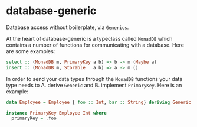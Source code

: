 # database-generic

Database access without boilerplate, via `Generics`.

At the heart of database-generic is a typeclass called `MonadDB` which contains
a number of functions for communicating with a database. Here are some examples:

``` hs
select :: (MonadDB m, PrimaryKey a b) => b -> m (Maybe a)
insert :: (MonadDB m, Storable   a b) => a -> m ()
```

In order to send your data types through the `MonadDB` functions your data type
needs to A. derive `Generic` and B. implement `PrimaryKey`. Here is an example:

``` hs
data Employee = Employee { foo :: Int, bar :: String} deriving Generic

instance PrimaryKey Employee Int where
  primaryKey = .foo
```
